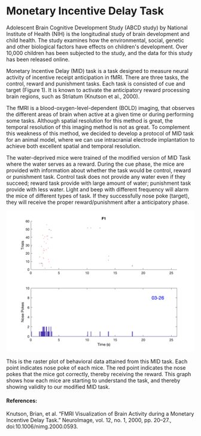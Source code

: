 # Monetary Incentive Delay Task

Adolescent Brain Cognitive Development Study (ABCD study) by National Institute of Health (NIH) is the longitudinal study of brain development and child health. The study examines how the environmental, social, genetic and other biological factors have effects on children's development. Over 10,000 children has been subjected to the study, and the data for this study has been released online. 

Monetary Incentive Delay (MID) task is a task designed to measure neural activity of incentive receipt anticipation in fMRI. There are three tasks, the control, reward and punishment tasks. Each task is consisted of cue and target (Figure 1). It is known to activate the anticipatory reward processing brain regions, such as Striatum (Knutson et al., 2000). 

The fMRI is a blood-oxygen-level-dependent (BOLD) imaging, that observes the different areas of brain when active at a given time or during performing some tasks. Although spatial resolution for this method is great, the temporal resolution of this imaging method is not as great. To complement this weakness of this method, we decided to develop a protocol of MID task for an animal model, where we can use intracranial electrode implantation to achieve both excellent spatial and temporal resolution. 

The water-deprived mice were trained of the modified version of MID Task where the water serves as a reward. During the cue phase, the mice are provided with information about whether the task would be control, reward or punishment task. Control task does not provide any water even if they succeed; reward task provide with large amount of water; punishment task provide with less water.  Light and beep with different frequency will alarm the mice of different types of task. If they successfully nose poke (target), they will receive the proper reward/punishment after a anticipatory phase. 

![Test Image 1](https://github.com/chloesjung/MID-Task/blob/main/2019-03-26/F1%202019-03-26.png)

This is the raster plot of behavioral data attained from this MID task. Each point indicates nose poke of each mice. The red point indicates the nose pokes that the mice got correctly, thereby receiving the reward. This graph shows how each mice are starting to understand the task, and thereby showing validity to our modified MID task. 

#### References:
Knutson, Brian, et al. “FMRI Visualization of Brain Activity during a Monetary Incentive Delay Task.” NeuroImage, vol. 12, no. 1, 2000, pp. 20–27., doi:10.1006/nimg.2000.0593. 
